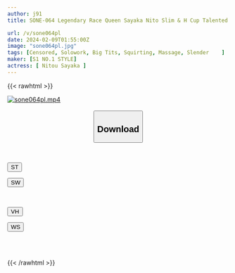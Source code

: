 ```yaml
---
author: j91
title: SONE-064 Legendary Race Queen Sayaka Nito Slim & H Cup Talented Body First Shrimp Warp Convulsion Orgasm Sensual Teasing Oil Massage

url: /v/sone064pl
date: 2024-02-09T01:55:00Z
image: "sone064pl.jpg"
tags: [Censored, Solowork, Big Tits, Squirting, Massage, Slender	]
maker: [S1 NO.1 STYLE]
actress: [ Nitou Sayaka ]
---
```



{{< rawhtml >}}

<div class="video" data-videoid="d3gqGjW6p7HkyWm">
    <a href="javascript:;">
        <img src="/v/sone064pl/sone064pl.jpg" width="WIDTH" height="HEIGHT" alt="sone064pl.mp4" loading="lazy">
    </a>
</div>

<script type="text/javascript" src="https://j91.asia/asset/on-demand-st.js"></script>

<br>
  <link rel="stylesheet" href="https://j91.asia/asset/bs5.css">
  
  <center>
  <button class="btn btn-primary" type="button" data-bs-toggle="collapse" data-bs-target=".multi-collapse" aria-expanded="false" aria-controls="multiCollapseExample1 multiCollapseExample2"><h2>Download</h2></button></center>
</p>
<div class="row">
  <div class="col">
    <div class="collapse multi-collapse" id="multiCollapseExample1">
      <div class="card card-body">
	      	      <br>
<div class="buttons">  
<p><a href="https://streamtape.to/v/d3gqGjW6p7HkyWm" target="_blank"><button class="btn-hover color-3"><i class="fa fa-download"></i> ST</button></a></p>
<p><a href="https://flaswish.com/idzrqejoserf" target="_blank"><button class="btn-hover color-2"><i class="fa fa-download"></i> SW</button></a></p></div>
    </div>
  </div>
</div>
  <div class="col">
    <div class="collapse multi-collapse" id="multiCollapseExample2">
      <div class="card card-body">
	      <br>
<div class="buttons">
<p><a href="javascript:;" target="_blank"><button class="btn-hover color-9"><i class="fa fa-download"></i> VH</button></a></p>
<p><a href="javascript:;" target="_blank"><button class="btn-hover color-8"><i class="fa fa-download"></i> WS</button></a></p></div>
<br><br>
      </div>
    </div>
  </div>
</div>

{{< /rawhtml >}}